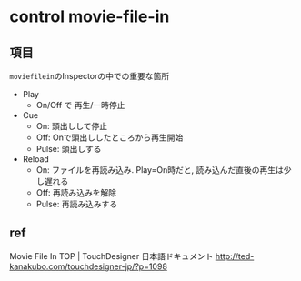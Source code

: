# control movie-file-in

## 項目

`moviefilein`のInspectorの中での重要な箇所

- Play
  - On/Off で 再生/一時停止
- Cue
  - On: 頭出しして停止
  - Off: Onで頭出ししたところから再生開始
  - Pulse: 頭出しする
- Reload
  - On: ファイルを再読み込み. Play=On時だと, 読み込んだ直後の再生は少し遅れる
  - Off: 再読み込みを解除
  - Pulse: 再読み込みする





## ref

Movie File In TOP | TouchDesigner 日本語ドキュメント
http://ted-kanakubo.com/touchdesigner-jp/?p=1098